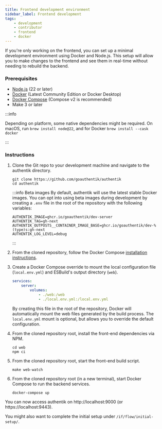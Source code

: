 ```yaml
---
title: Frontend development environment
sidebar_label: Frontend development
tags:
    - development
    - contributor
    - frontend
    - docker
---
```


If you're only working on the frontend, you can set up a minimal development environment using Docker and Node.js. This setup will allow you to make changes to the frontend and see them in real-time without needing to rebuild the backend.

### Prerequisites

- [Node.js](https://nodejs.org/en) (22 or later)
- [Docker](https://www.docker.com/) (Latest Community Edition or Docker Desktop)
- [Docker Compose](https://docs.docker.com/compose/) (Compose v2 is recommended)
- Make 3 or later

:::info

Depending on platform, some native dependencies might be required. On macOS, run `brew install node@22`, and for Docker `brew install --cask docker`

:::

### Instructions

1. Clone the Git repo to your development machine and navigate to the authentik directory.

    ```shell
    git clone https://github.com/goauthentik/authentik
    cd authentik
    ```

    :::info Beta images
    By default, authentik will use the latest stable Docker images.
    You can opt into using beta images during development by creating a `.env` file in the root of the repository with the following variables:

    ```shell
    AUTHENTIK_IMAGE=ghcr.io/goauthentik/dev-server
    AUTHENTIK_TAG=gh-next
    AUTHENTIK_OUTPOSTS__CONTAINER_IMAGE_BASE=ghcr.io/goauthentik/dev-%(type)s:gh-next
    AUTHENTIK_LOG_LEVEL=debug
    ```

    :::

2. From the cloned repository, follow the Docker Compose [installation instructions](../../install-config/install/docker-compose).

3. Create a Docker Compose override to mount the local configuration file (`local.env.yml`) and ESBuild's output directory (`web`).

    ```yaml title="docker-compose.override.yml"
    services:
        server:
            volumes:
                - ./web:/web
                - ./local.env.yml:/local.env.yml
    ```

    By creating this file in the root of the repository, Docker will automatically mount the web files generated by the build process. The `local.env.yml` mount is optional, but allows you to override the default configuration.

4. From the cloned repository root, install the front-end dependencies via NPM.

    ```shell
    cd web
    npm ci
    ```

5. From the cloned repository root, start the front-end build script.

    ```shell
    make web-watch
    ```

6. From the cloned repository root (in a new terminal), start Docker Compose to run the backend services.

    ```shell
    docker-compose up
    ```

You can now access authentik on http://localhost:9000 (or https://localhost:9443).

You might also want to complete the initial setup under `/if/flow/initial-setup/`.
